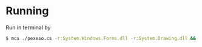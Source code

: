# Running

Run in terminal by

```bash
$ mcs ./pexeso.cs -r:System.Windows.Forms.dll -r:System.Drawing.dll && mono ./pexeso.exe
```
